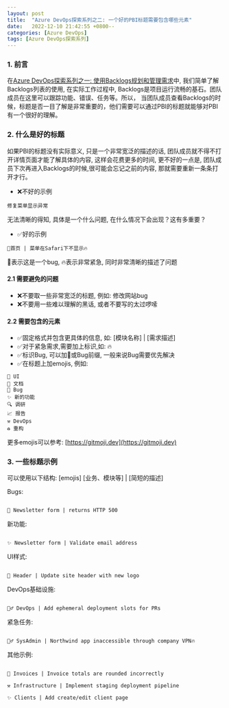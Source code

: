 ```yaml
---
layout: post
title:  "Azure DevOps探索系列之二: 一个好的PBI标题需要包含哪些元素"
date:   2022-12-10 21:42:55 +0800--
categories: [Azure DevOps]
tags: [Azure DevOps探索系列]  
---
```


### 1. 前言

在[Azure DevOps探索系列之一: 使用Backlogs规划和管理需求](/2022/11/10/AzureDevOpsBacklogs/)中, 我们简单了解Backlogs列表的使用, 在实际工作过程中, Backlogs是项目运行流畅的基石。团队成员在这里可以跟踪功能、错误、任务等。所以， 当团队成员查看Backlogs的时候，标题是否一目了解是非常重要的，他们需要可以通过PBI的标题就能够对PBI有一个很好的理解。

### 2. 什么是好的标题

如果PBI的标题没有实际意义, 只是一个非常宽泛的描述的话, 团队成员就不得不打开详情页面才能了解具体的内容, 这样会花费更多的时间, 更不好的一点是, 团队成员下次再进入Backlogs的时候,很可能会忘记之前的内容, 那就需要重新一条条打开才行。

- ❌不好的示例

```text
修复菜单显示异常
```

无法清晰的得知, 具体是一个什么问题, 在什么情况下会出现？这有多重要？


- ✅好的示例

```text
🐛首页 | 菜单在Safari下不显示🔥 
```

🐛表示这是一个bug, 🔥表示非常紧急, 同时非常清晰的描述了问题

#### 2.1 需要避免的问题

- ❌不要取一些非常宽泛的标题, 例如: 修改网站bug
- ❌不要用一些难以理解的黑话, 或者不要写的太过啰嗦

#### 2.2 需要包含的元素

- ✅固定格式并包含更具体的信息, 如: [模块名称] \| [需求描述]
- ✅对于紧急需求,需要加上标识,如: 🔥
- ✅标识Bug, 可以加🐛或Bug前缀, 一般来说Bug需要优先解决
- ✅在标题上加emojis, 例如:
  
```
💄 UI
📃 文档
🐛 Bug
✨ 新的功能
🔍 调研
📈 报告
⚒️ DevOps
♻️ 重构
```
更多emojis可以参考: [https://gitmoji.dev](https://gitmoji.dev)

### 3. 一些标题示例

可以使用以下结构: [emojis] [业务、模块等] \| [简短的描述]

Bugs:

```

🐛 Newsletter form | returns HTTP 500

```

新功能:

```

✨ Newsletter form | Validate email address

```

UI样式:

```

💄 Header | Update site header with new logo

```

DevOps基础设施:

```

👷‍♂️ DevOps | Add ephemeral deployment slots for PRs

```

紧急任务:

```

👷‍♂️ SysAdmin | Northwind app inaccessible through company VPN🔥

```

其他示例:

```

🐛 Invoices | Invoice totals are rounded incorrectly

⚒️ Infrastructure | Implement staging deployment pipeline

✨ Clients | Add create/edit client page 

```
